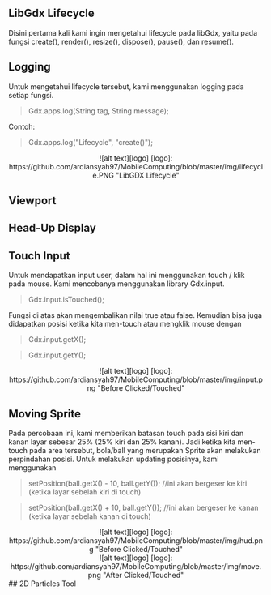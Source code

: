 ## LibGdx Lifecycle
Disini pertama kali kami ingin mengetahui lifecycle pada libGdx, yaitu pada fungsi create(), render(), resize(), dispose(), pause(), dan resume().

## Logging
Untuk mengetahui lifecycle tersebut, kami menggunakan logging pada setiap fungsi. 
> Gdx.apps.log(String tag, String message);

Contoh:

> Gdx.apps.log("Lifecycle", "create()");

<center>
![alt text][logo]
[logo]: https://github.com/ardiansyah97/MobileComputing/blob/master/img/lifecycle.PNG "LibGDX Lifecycle" 
</center>

## Viewport
## Head-Up Display
## Touch Input
Untuk mendapatkan input user, dalam hal ini menggunakan touch / klik pada mouse. Kami mencobanya menggunakan library Gdx.input. 
>Gdx.input.isTouched(); 

Fungsi di atas akan mengembalikan nilai true atau false. Kemudian bisa juga didapatkan posisi ketika kita men-touch atau mengklik mouse dengan
>Gdx.input.getX();

>Gdx.input.getY();

<center>
![alt text][logo]
[logo]: https://github.com/ardiansyah97/MobileComputing/blob/master/img/input.png "Before Clicked/Touched"
</center>

## Moving Sprite
Pada percobaan ini, kami memberikan batasan touch pada sisi kiri dan kanan layar sebesar 25% (25% kiri dan 25% kanan). Jadi ketika kita men-touch pada area tersebut, bola/ball yang merupakan Sprite akan melakukan perpindahan posisi. Untuk melakukan updating posisinya, kami menggunakan
>setPosition(ball.getX() - 10, ball.getY()); //ini akan bergeser ke kiri (ketika layar sebelah kiri di touch)

>setPosition(ball.getX() + 10, ball.getY()); //ini akan bergeser ke kanan (ketika layar sebelah kanan di touch)

<center>
![alt text][logo]
[logo]: https://github.com/ardiansyah97/MobileComputing/blob/master/img/hud.png "Before Clicked/Touched"
</center>

<center>
![alt text][logo]
[logo]: https://github.com/ardiansyah97/MobileComputing/blob/master/img/move.png "After Clicked/Touched"
</center>
## 2D Particles Tool
